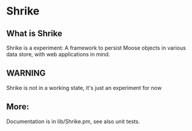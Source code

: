 # Shrike

## What is Shrike

Shrike is a experiment: A framework to persist Moose objects in various
data store, with web applications in mind.

## WARNING

Shrike is not in a working state, it's just an experiment for now

## More:

Documentation is in lib/Shrike.pm, see also unit tests.
